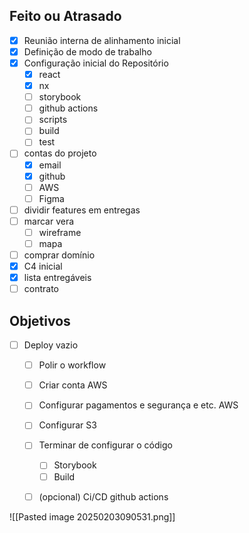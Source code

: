 ## Feito ou Atrasado
- [x] Reunião interna de alinhamento inicial
- [x] Definição de modo de trabalho
- [x] Configuração inicial do Repositório
	- [x] react
	- [x] nx
	- [ ] storybook
	- [ ] github actions
	- [ ] scripts
	- [ ] build
	- [ ] test
- [ ] contas do projeto
	- [x] email
	- [x] github
	- [ ] AWS
	- [ ] Figma
- [ ] dividir features em entregas
- [ ] marcar vera
	- [ ] wireframe
	- [ ] mapa
- [ ] comprar domínio
- [x] C4 inicial
- [x] lista entregáveis
- [ ] contrato

## Objetivos
- [ ] Deploy vazio
	- [ ] Polir o workflow
	- [ ] Criar conta AWS
	- [ ] Configurar pagamentos e segurança e etc. AWS
	- [ ] Configurar S3
	- [ ] Terminar de configurar o código
		- [ ] Storybook
		- [ ] Build
	- [ ] (opcional) Ci/CD github actions


![[Pasted image 20250203090531.png]]
